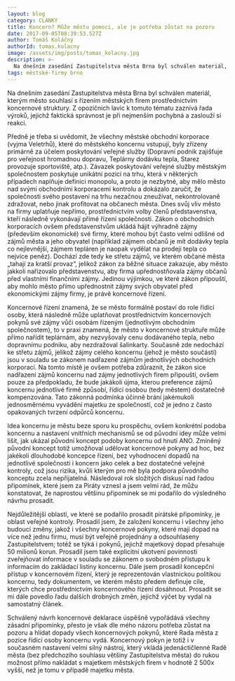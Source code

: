 ```yaml
---
layout: blog
category: CLANKY
title: Koncern? Může městu pomoci, ale je potřeba zůstat na pozoru
date: 2017-09-05T08:39:53.527Z
author: Tomáš Koláčný
authorId: tomas.kolacny
image: /assets/img/posts/tomas_kolacny.jpg
description: >-
  Na dnešním zasedání Zastupitelstva města Brna byl schválen materiál, kterým město souhlasí s řízením městských firem prostřednictvím koncernové struktury. Město tak může nařídit svým firmám, aby neupřednostňovaly své finanční zájmy před zájmy občanů.
tags: městské-firmy brno
---
```

Na dnešním zasedání Zastupitelstva města Brna byl schválen materiál, kterým město souhlasí s řízením městských firem prostřednictvím koncernové struktury. Z opozičních lavic k tomuto tématu zaznívá řada výroků, jejichž faktická správnost je při nejmenším pochybná a zaslouží si reakci. 
 
Předně je třeba si uvědomit, že všechny městské obchodní korporace (vyjma Veletrhů), které do městského koncernu vstupují, byly zřízeny primárně za účelem poskytování veřejné služby (Dopravní podnik zajišťuje pro veřejnost hromadnou dopravu, Teplárny dodávku tepla, Starez provozuje sportoviště, atp.). Závazek poskytování veřejné služby městským společnostem poskytuje unikátní pozici na trhu, která v některých případech naplňuje definici monopolu, a proto je nezbytné, aby mělo město nad svými obchodními korporacemi kontrolu a dokázalo zaručit, že společnosti svého postavení na trhu nezačnou zneužívat, nekontrolovaně zdražovat, nebo jinak profitovat na občanech města. Dnes svůj vliv město na firmy uplatňuje nepřímo, prostřednictvím volby členů představenstva, kteří následně vykonávají přímé řízení společnosti. Zákon o obchodních korporacích ovšem představenstvům ukládá hájit výhradně zájmy (především ekonomické) své firmy, které mohou být často velmi odlišné od zájmů města a jeho obyvatel (například zájmem občanů je mít dodávky tepla co nejlevnější, zájmem tepláren je naopak vydělat na prodeji tepla co nejvíce peněz). Dochází zde tedy ke střetu zájmů, ve kterém občané města „tahají za kratší provaz“, jelikož zákon za běžné situace zakazuje, aby město jakkoli nařizovalo představenstvu, aby firma upřednostňovala zájmy občanů před vlastními finančními zájmy. Jedinou výjimkou, ve které zákon připouští, aby mohlo město přímo upřednostnit zájmy svých obyvatel před ekonomickými zájmy firmy, je právě koncernové řízení.
 
Koncernové řízení znamená, že se město formálně postaví do role řídící osoby, která následně může uplatňovat prostřednictvím koncernových pokynů své zájmy vůči osobám řízeným (jednotlivým obchodním společnostem), to v praxi znamená, že město v koncernové struktuře může přímo nařídit teplárnám, aby nezvyšovaly cenu dodávaného tepla, nebo dopravnímu podniku, aby nezdražoval šalinkarty. Současně zde nedochází ke střetu zájmů, jelikož zájmy celého koncernu (jehož je město součástí) jsou v souladu se zákonem nadřazené zájmům jednotlivých obchodních korporací. Na tomto místě je ovšem potřeba zdůraznit, že zákon sice nadřazení zájmů koncernu nad zájmy jednotlivých firem připouští, ovšem pouze za předpokladu, že bude jakákoli újma, kterou preference zájmů koncernu jednotlivé firmě způsobí, řídící osobou (tedy městem) dostatečně kompenzována. Tato zákonná podmínka účinně brání jakémukoli jednosměrnému vyvádění majetku ze společností, což je jedno z často opakovaných tvrzení odpůrců koncernu.
 
Idea koncernu je městu beze sporu ku prospěchu, ovšem konkrétní podoba koncernu a nastavení vnitřních mechanismů se od původní idey může velmi lišit, jak ukázal původní koncept podoby koncernu od hnutí ANO. Zmíněný původní koncept totiž umožňoval udělovat koncernové pokyny ad hoc, bez jakékoli dlouhodobé koncepce řízení, bez vyhodnocení dopadů na jednotlivé společnosti i koncern jako celek a bez dostatečné veřejné kontroly, což jsou rizika, kvůli kterým pro mě byla podpora původního konceptu zcela nepřijatelná. Následoval rok složitých diskusí nad řadou připomínek, které jsem za Piráty vznesl a jsem velmi rád, že můžu konstatovat, že naprostou většinu připomínek se mi podařilo do výsledného návrhu prosadit.
 
Nejdůležitější oblastí, ve které se podařilo prosadit pirátské připomínky, je oblast veřejné kontroly. Prosadil jsem, že založení koncernu i všechny jeho budoucí změny, jakož i všechny koncernové pokyny, které mají dopad na více než jednu firmu, musí být veřejně projednány a odsouhlaseny Zastupitelstvem; totéž se týká i pokynů, jejichž majetkový dopad přesahuje 50 milionů korun. Prosadil jsem také explicitní ukotvení povinnosti zveřejňovat informace v souladu se zákonem o svobodném přístupu k informacím do zakládací listiny koncernu. Dále jsem prosadil koncepční přístup v koncernovém řízení, který je reprezentován vlastnickou politikou koncernu, tedy dokumentem, ve kterém město předem definuje cíle, kterých chce prostřednictvím koncernového řízení dosáhnout. Prosadit se mi dále povedlo řadu dalších drobných změn, jejichž výčet by vydal na samostatný článek.
 
Schválený návrh koncernové deklarace úspěšně vypořádává všechny zásadní připomínky, přesto je však dle mého názoru potřeba zůstat na pozoru a hlídat dopady všech koncernových pokynů, které Rada města z pozice řídící osoby koncernu vydá. Koncernový pokyn je totiž i v současném nastavení velmi silný nástroj, který vkládá jedenáctičlenné Radě města (bez předchozího souhlasu většiny Zastupitelstva města) do rukou možnost přímo nakládat s majetkem městských firem v hodnotě 2 500x vyšší, než je tomu v případě majetku města.
